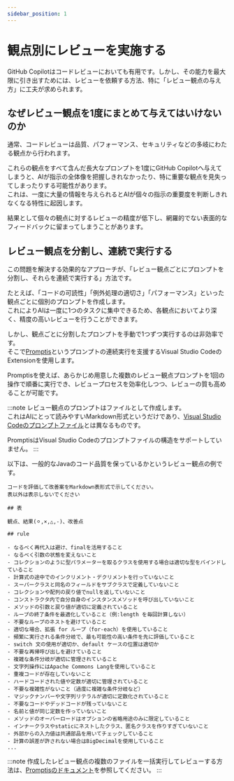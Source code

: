 ```yaml
---
sidebar_position: 1
---
```


# 観点別にレビューを実施する

GitHub Copilotはコードレビューにおいても有用です。しかし、その能力を最大限に引き出すためには、レビューを依頼する方法、特に「レビュー観点の与え方」に工夫が求められます。

## なぜレビュー観点を1度にまとめて与えてはいけないのか

通常、コードレビューは品質、パフォーマンス、セキュリティなどの多岐にわたる観点から行われます。

これらの観点をすべて含んだ長大なプロンプトを1度にGitHub Copilotへ与えてしまうと、AIが指示の全体像を把握しきれなかったり、特に重要な観点を見失ってしまったりする可能性があります。  
これは、一度に大量の情報を与えられるとAIが個々の指示の重要度を判断しきれなくなる特性に起因します。

結果として個々の観点に対するレビューの精度が低下し、網羅的でない表面的なフィードバックに留まってしまうことがあります。

## レビュー観点を分割し、連続で実行する

この問題を解決する効果的なアプローチが、「レビュー観点ごとにプロンプトを分割し、それらを連続で実行する」方法です。

たとえば、「コードの可読性」「例外処理の適切さ」「パフォーマンス」といった観点ごとに個別のプロンプトを作成します。  
これによりAIは一度に1つのタスクに集中できるため、各観点においてより深く、精度の高いレビューを行うことができます。

しかし、観点ごとに分割したプロンプトを手動で1つずつ実行するのは非効率です。  
そこで[Promptis](https://marketplace.visualstudio.com/items?itemName=tis.promptis)というプロンプトの連続実行を支援するVisual Studio CodeのExtensionを使用します。

Promptisを使えば、あらかじめ用意した複数のレビュー観点プロンプトを1回の操作で順番に実行でき、レビュープロセスを効率化しつつ、レビューの質も高めることが可能です。

:::note
レビュー観点のプロンプトはファイルとして作成します。  
これはAIにとって読みやすいMarkdown形式というだけであり、[Visual Studio Codeのプロンプトファイル](../../ai-on-boarding/shared-instructions-prompts)とは異なるものです。

PromptisはVisual Studio Codeのプロンプトファイルの構造をサポートしていません。
:::


以下は、一般的なJavaのコード品質を保っているかというレビュー観点の例です。

```
コードを評価して改善案をMarkdown表形式で示してください。  
表以外は表示しないでください

## 表

観点、結果(⚪︎,×,△,-)、改善点

## rule

- なるべく再代入は避け、finalを活用すること
- なるべく引数の状態を変えないこと
- コレクションのように型パラメーターを取るクラスを使用する場合は適切な型をバインドしていること
- 計算式の途中でのインクリメント・デクリメントを行っていないこと
- スーパークラスと同名のフィールドをサブクラスで定義していないこと
- コレクションや配列の戻り値でnullを返していないこと
- コンストラクタ内で自分自身のインスタンスメソッドを呼び出していないこと
- メソッドの引数と戻り値が適切に定義されていること
- ループの終了条件を最適化していること（例:length を毎回計算しない）
- 不要なループのネストを避けていること
- 適切な場合、拡張 for ループ（for-each）を使用していること
- 頻繁に実行される条件分岐で、最も可能性の高い条件を先に評価していること
- switch 文の使用が適切か、default ケースの位置は適切か
- 不要な再帰呼び出しを避けていること
- 複雑な条件分岐が適切に管理されていること
- 文字列操作にはApache Commons Langを使用していること
- 重複コードが存在していないこと
- ハードコードされた値や定数が適切に管理されていること
- 不要な複雑性がないこと（過度に複雑な条件分岐など）
- マジックナンバーや文字列リテラルが適切に定数化されていること
- 不要なコードやデッドコードが残っていないこと
- 名前と値が同じ定数を作っていないこと
- メソッドのオーバーロードはオプションの省略用途のみに限定していること
- インナークラスやstaticにネストしたクラス、匿名クラスを作りすぎていないこと
- 外部からの入力値は共通部品を用いてチェックしていること
- 計算の誤差が許されない場合はBigDecimalを使用していること
...
```

:::note
作成したレビュー観点の複数のファイルを一括実行してレビューする方法は、[Promptisのドキュメント](https://marketplace.visualstudio.com/items?itemName=tis.promptis)を参照してください。
:::
